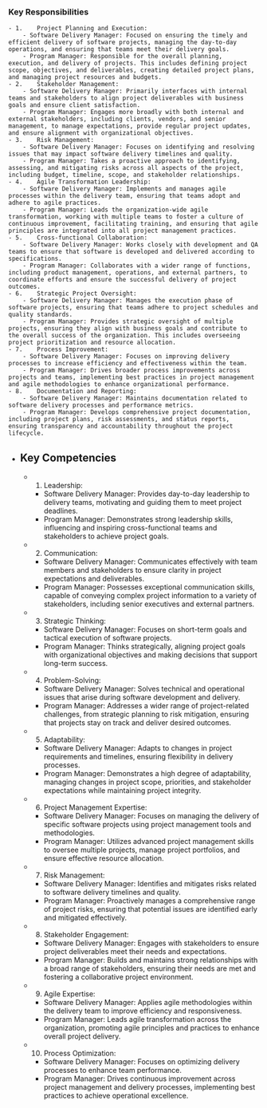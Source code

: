 ### Key Responsibilities
	- 1.	Project Planning and Execution:
		- Software Delivery Manager: Focused on ensuring the timely and efficient delivery of software projects, managing the day-to-day operations, and ensuring that teams meet their delivery goals.
		- Program Manager: Responsible for the overall planning, execution, and delivery of projects. This includes defining project scope, objectives, and deliverables, creating detailed project plans, and managing project resources and budgets.
	- 2.	Stakeholder Management:
		- Software Delivery Manager: Primarily interfaces with internal teams and stakeholders to align project deliverables with business goals and ensure client satisfaction.
		- Program Manager: Engages more broadly with both internal and external stakeholders, including clients, vendors, and senior management, to manage expectations, provide regular project updates, and ensure alignment with organizational objectives.
	- 3.	Risk Management:
		- Software Delivery Manager: Focuses on identifying and resolving issues that may impact software delivery timelines and quality.
		- Program Manager: Takes a proactive approach to identifying, assessing, and mitigating risks across all aspects of the project, including budget, timeline, scope, and stakeholder relationships.
	- 4.	Agile Transformation Leadership:
		- Software Delivery Manager: Implements and manages agile processes within the delivery team, ensuring that teams adopt and adhere to agile practices.
		- Program Manager: Leads the organization-wide agile transformation, working with multiple teams to foster a culture of continuous improvement, facilitating training, and ensuring that agile principles are integrated into all project management practices.
	- 5.	Cross-functional Collaboration:
		- Software Delivery Manager: Works closely with development and QA teams to ensure that software is developed and delivered according to specifications.
		- Program Manager: Collaborates with a wider range of functions, including product management, operations, and external partners, to coordinate efforts and ensure the successful delivery of project outcomes.
	- 6.	Strategic Project Oversight:
		- Software Delivery Manager: Manages the execution phase of software projects, ensuring that teams adhere to project schedules and quality standards.
		- Program Manager: Provides strategic oversight of multiple projects, ensuring they align with business goals and contribute to the overall success of the organization. This includes overseeing project prioritization and resource allocation.
	- 7.	Process Improvement:
		- Software Delivery Manager: Focuses on improving delivery processes to increase efficiency and effectiveness within the team.
		- Program Manager: Drives broader process improvements across projects and teams, implementing best practices in project management and agile methodologies to enhance organizational performance.
	- 8.	Documentation and Reporting:
		- Software Delivery Manager: Maintains documentation related to software delivery processes and performance metrics.
		- Program Manager: Develops comprehensive project documentation, including project plans, risk assessments, and status reports, ensuring transparency and accountability throughout the project lifecycle.
- ## Key Competencies
	- 1.	Leadership:
		- Software Delivery Manager: Provides day-to-day leadership to delivery teams, motivating and guiding them to meet project deadlines.
		- Program Manager: Demonstrates strong leadership skills, influencing and inspiring cross-functional teams and stakeholders to achieve project goals.
	- 2.	Communication:
		- Software Delivery Manager: Communicates effectively with team members and stakeholders to ensure clarity in project expectations and deliverables.
		- Program Manager: Possesses exceptional communication skills, capable of conveying complex project information to a variety of stakeholders, including senior executives and external partners.
	- 3.	Strategic Thinking:
		- Software Delivery Manager: Focuses on short-term goals and tactical execution of software projects.
		- Program Manager: Thinks strategically, aligning project goals with organizational objectives and making decisions that support long-term success.
	- 4.	Problem-Solving:
		- Software Delivery Manager: Solves technical and operational issues that arise during software development and delivery.
		- Program Manager: Addresses a wider range of project-related challenges, from strategic planning to risk mitigation, ensuring that projects stay on track and deliver desired outcomes.
	- 5.	Adaptability:
		- Software Delivery Manager: Adapts to changes in project requirements and timelines, ensuring flexibility in delivery processes.
		- Program Manager: Demonstrates a high degree of adaptability, managing changes in project scope, priorities, and stakeholder expectations while maintaining project integrity.
	- 6.	Project Management Expertise:
		- Software Delivery Manager: Focuses on managing the delivery of specific software projects using project management tools and methodologies.
		- Program Manager: Utilizes advanced project management skills to oversee multiple projects, manage project portfolios, and ensure effective resource allocation.
	- 7.	Risk Management:
		- Software Delivery Manager: Identifies and mitigates risks related to software delivery timelines and quality.
		- Program Manager: Proactively manages a comprehensive range of project risks, ensuring that potential issues are identified early and mitigated effectively.
	- 8.	Stakeholder Engagement:
		- Software Delivery Manager: Engages with stakeholders to ensure project deliverables meet their needs and expectations.
		- Program Manager: Builds and maintains strong relationships with a broad range of stakeholders, ensuring their needs are met and fostering a collaborative project environment.
	- 9.	Agile Expertise:
		- Software Delivery Manager: Applies agile methodologies within the delivery team to improve efficiency and responsiveness.
		- Program Manager: Leads agile transformation across the organization, promoting agile principles and practices to enhance overall project delivery.
	- 10.	Process Optimization:
		- Software Delivery Manager: Focuses on optimizing delivery processes to enhance team performance.
		- Program Manager: Drives continuous improvement across project management and delivery processes, implementing best practices to achieve operational excellence.